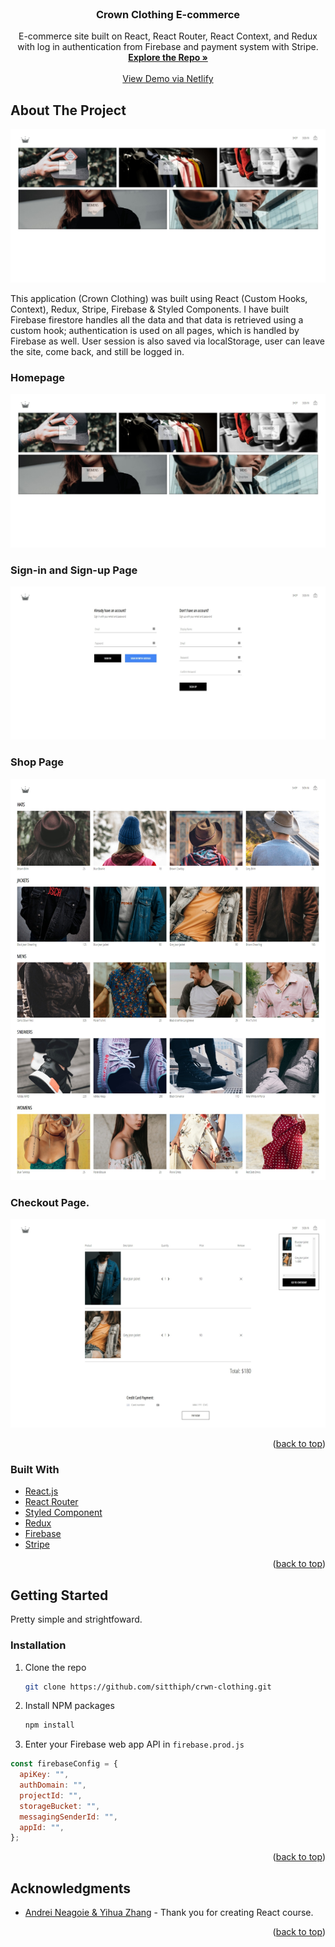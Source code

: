 <div id="top"></div>
<!--
*** Thanks for checking out the Best-README-Template. If you have a suggestion
*** that would make this better, please fork the repo and create a pull request
*** or simply open an issue with the tag "enhancement".
*** Don't forget to give the project a star!
*** Thanks again! Now go create something AMAZING! :D
-->

<!-- PROJECT SHIELDS -->
<!--
*** I'm using markdown "reference style" links for readability.
*** Reference links are enclosed in brackets [ ] instead of parentheses ( ).
*** See the bottom of this document for the declaration of the reference variables
*** for contributors-url, forks-url, etc. This is an optional, concise syntax you may use.
*** https://www.markdownguide.org/basic-syntax/#reference-style-links
-->

<!-- PROJECT LOGO -->
<br />
<div align="center">
<h3 align="center">Crown Clothing E-commerce</h3>

  <p align="center">
    E-commerce site built on React, React Router, React Context, and Redux with log in authentication from Firebase and payment system with Stripe.
    <br />
    <a href="https://github.com/sitthiph/crwn-clothing/tree/main/src"><strong>Explore the Repo »</strong></a>
    <br />
    <br />
    <a href="https://62d44d9b81fa5c0660b8a7ee--remarkable-dodol-02cd2b.netlify.app/">View Demo via Netlify</a>
  </p>
</div>

<!-- ABOUT THE PROJECT -->

## About The Project

[![Crown Clothing Homepage][homepage-src]](https://62d44d9b81fa5c0660b8a7ee--remarkable-dodol-02cd2b.netlify.app/)

This application (Crown Clothing) was built using React (Custom Hooks, Context), Redux, Stripe, Firebase & Styled Components. I have built Firebase firestore handles all the data and that data is retrieved using a custom hook; authentication is used on all pages, which is handled by Firebase as well. User session is also saved via localStorage, user can leave the site, come back, and still be logged in.

### Homepage
[![Crown Clothing Homepage][homepage-src]](https://62d44d9b81fa5c0660b8a7ee--remarkable-dodol-02cd2b.netlify.app/)
### Sign-in and Sign-up Page
[![Crown Clothing Homepage][sign-in-src]](https://62d44d9b81fa5c0660b8a7ee--remarkable-dodol-02cd2b.netlify.app/)
### Shop Page
[![Crown Clothing Homepage][shop-page]](https://62d44d9b81fa5c0660b8a7ee--remarkable-dodol-02cd2b.netlify.app/)
### Checkout Page.
[![Crown Clothing Homepage][checkout-page]](https://62d44d9b81fa5c0660b8a7ee--remarkable-dodol-02cd2b.netlify.app/)

<p align="right">(<a href="#top">back to top</a>)</p>

### Built With

- [React.js](https://reactjs.org/)
- [React Router](https://reactrouter.com/)
- [Styled Component](https://styled-components.com/)
- [Redux](https://redux.js.org/)
- [Firebase](https://firebase.google.com/)
- [Stripe](https://stripe.com/)

<p align="right">(<a href="#top">back to top</a>)</p>

<!-- GETTING STARTED -->

## Getting Started

Pretty simple and strightfoward.

### Installation

1. Clone the repo
   ```sh
   git clone https://github.com/sitthiph/crwn-clothing.git
   ```
2. Install NPM packages
   ```sh
   npm install
   ```
3. Enter your Firebase web app API in `firebase.prod.js`

```js
const firebaseConfig = {
  apiKey: "",
  authDomain: "",
  projectId: "",
  storageBucket: "",
  messagingSenderId: "",
  appId: "",
};
```

<p align="right">(<a href="#top">back to top</a>)</p>

<!-- ACKNOWLEDGMENTS -->

## Acknowledgments

- [Andrei Neagoie & Yihua Zhang](https://zerotomastery.io/) - Thank you for creating React course.

<p align="right">(<a href="#top">back to top</a>)</p>

<!-- MARKDOWN LINKS & IMAGES -->
<!-- https://www.markdownguide.org/basic-syntax/#reference-style-links -->

[contributors-shield]: https://img.shields.io/github/contributors/github_username/repo_name.svg?style=for-the-badge
[contributors-url]: https://github.com/github_username/repo_name/graphs/contributors
[forks-shield]: https://img.shields.io/github/forks/github_username/repo_name.svg?style=for-the-badge
[forks-url]: https://github.com/github_username/repo_name/network/members
[stars-shield]: https://img.shields.io/github/stars/github_username/repo_name.svg?style=for-the-badge
[stars-url]: https://github.com/github_username/repo_name/stargazers
[issues-shield]: https://img.shields.io/github/issues/github_username/repo_name.svg?style=for-the-badge
[issues-url]: https://github.com/github_username/repo_name/issues
[license-shield]: https://img.shields.io/github/license/github_username/repo_name.svg?style=for-the-badge
[license-url]: https://github.com/github_username/repo_name/blob/master/LICENSE.txt
[linkedin-shield]: https://img.shields.io/badge/-LinkedIn-black.svg?style=for-the-badge&logo=linkedin&colorB=555
[linkedin-url]: https://linkedin.com/in/linkedin_username
[homepage-src]: md-img/homepage.jpeg
[sign-in-src]: md-img/signin-signup.jpeg
[shop-page]: md-img/shop-page.jpeg
[checkout-page]: md-img/checkout-page.jpeg